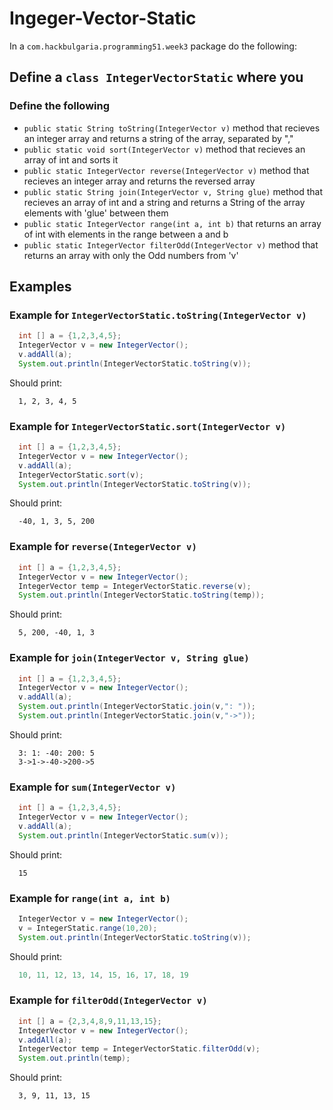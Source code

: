 # Ingeger-Vector-Static

In a `com.hackbulgaria.programming51.week3` package do the following:

## Define a `class IntegerVectorStatic` where you

### Define the following

* `public static String toString(IntegerVector v)` method that recieves an integer array and returns a string of the array, separated by ","
* `public static void sort(IntegerVector v)` method that recieves an array of int and sorts it
* `public static IntegerVector reverse(IntegerVector v)` method that recieves an integer array and returns the reversed array
* `public static String join(IntegerVector v, String glue)` method that recieves an array of int and a string and returns a String of the array elements with 'glue' between them
* `public static IntegerVector range(int a, int b)` that returns an array of int with elements in the range between a and b
* `public static IntegerVector filterOdd(IntegerVector v)` method that returns an array with only the Odd numbers from 'v'

## Examples


### Example for `IntegerVectorStatic.toString(IntegerVector v)`

```java
  int [] a = {1,2,3,4,5};
  IntegerVector v = new IntegerVector();
  v.addAll(a);
  System.out.println(IntegerVectorStatic.toString(v));
```

Should print:

```
  1, 2, 3, 4, 5
```

### Example for `IntegerVectorStatic.sort(IntegerVector v)`

```java
  int [] a = {1,2,3,4,5};
  IntegerVector v = new IntegerVector();
  v.addAll(a);
  IntegerVectorStatic.sort(v);
  System.out.println(IntegerVectorStatic.toString(v));
```

Should print:

```
  -40, 1, 3, 5, 200
```

### Example for `reverse(IntegerVector v)`

```java
  int [] a = {1,2,3,4,5};
  IntegerVector v = new IntegerVector();
  IntegerVector temp = IntegerVectorStatic.reverse(v);
  System.out.println(IntegerVectorStatic.toString(temp));
```

Should print:

```
  5, 200, -40, 1, 3
```

### Example for `join(IntegerVector v, String glue)`

```java
  int [] a = {1,2,3,4,5};
  IntegerVector v = new IntegerVector();
  v.addAll(a);
  System.out.println(IntegerVectorStatic.join(v,": "));
  System.out.println(IntegerVectorStatic.join(v,"->"));
```

Should print:

```
  3: 1: -40: 200: 5
  3->1->-40->200->5
```

### Example for `sum(IntegerVector v)`

```java
  int [] a = {1,2,3,4,5};
  IntegerVector v = new IntegerVector();
  v.addAll(a);
  System.out.println(IntegerVectorStatic.sum(v));
```

Should print:

```
  15
```

### Example for `range(int a, int b)`

```java
  IntegerVector v = new IntegerVector();
  v = IntegerStatic.range(10,20);
  System.out.println(IntegerVectorStatic.toString(v));
```

Should print:

```java
  10, 11, 12, 13, 14, 15, 16, 17, 18, 19
```

### Example for `filterOdd(IntegerVector v)`

```java
  int [] a = {2,3,4,8,9,11,13,15};
  IntegerVector v = new IntegerVector();
  v.addAll(a);
  IntegerVector temp = IntegerVectorStatic.filterOdd(v);
  System.out.println(temp);
```

Should print:

```
  3, 9, 11, 13, 15
```
